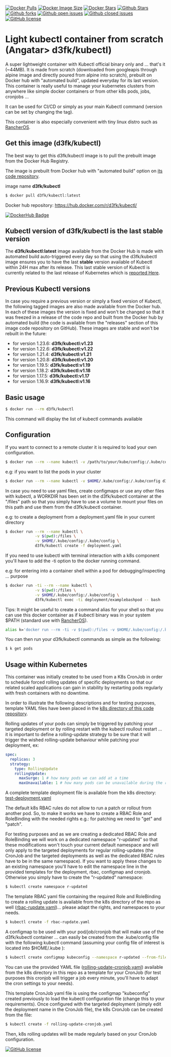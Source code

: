 [![Docker Pulls](https://badgen.net/docker/pulls/d3fk/kubectl?icon=docker&label=pulls)](https://hub.docker.com/r/d3fk/kubectl/tags) [![Docker Image Size](https://badgen.net/docker/size/d3fk/kubectl/latest?icon=docker&label=image%20size)](https://hub.docker.com/r/d3fk/kubectl/tags) [![Docker Stars](https://badgen.net/docker/stars/d3fk/kubectl?icon=docker&label=stars)](https://hub.docker.com/r/d3fk/kubectl) [![Github Stars](https://badgen.net/github/stars/Angatar/kubectl?icon=github&color=green)](https://github.com/Angatar/kubectl) [![Github forks](https://badgen.net/github/forks/Angatar/kubectl?icon=github)](https://github.com/Angatar/kubectl/fork) [![Github open issues](https://badgen.net/github/open-issues/Angatar/kubectl?icon=github)](https://github.com/Angatar/kubectl/issues) [![Github closed issues](https://badgen.net/github/closed-issues/Angatar/kubectl?icon=github)](https://github.com/Angatar/kubectl/issues?q=is%3Aissue+is%3Aclosed) [![GitHub license](https://img.shields.io/github/license/Angatar/kubectl)](https://github.com/Angatar/kubectl/blob/master/LICENSE)

# Light kubectl container from scratch (Angatar> d3fk/kubectl)
A super lightweight container with Kubectl official binary only and ... that's it (~44MB). It is made from scratch (downloaded from googleapis through alpine image and directly poured from alpine into scratch), prebuilt on Docker hub with "automated build", updated everyday for its last version. This container is really useful to manage your kubernetes clusters from anywhere like simple docker containers or from other k8s pods, jobs, cronjobs ... 

It can be used for CI/CD or simply as your main Kubectl command (version can be set by changing the tag).

This container is also especially convenient with tiny linux distro such as [RancherOS](https://github.com/rancher/os/).

## Get this image (d3fk/kubectl)
The best way to get this d3fk/kubectl image is to pull the prebuilt image from the Docker Hub Registry.

The image is prebuilt from Docker hub with "automated build" option on [its code repository](https://github.com/Angatar/kubectl).

image name **d3fk/kubectl**
```sh
$ docker pull d3fk/kubectl:latest
```
Docker hub repository: https://hub.docker.com/r/d3fk/kubectl/

[![DockerHub Badge](https://dockeri.co/image/d3fk/kubectl)](https://hub.docker.com/r/d3fk/kubectl)


## Kubectl version of d3fk/kubectl is the last stable version

The **d3fk/kubectl:latest** image available from the Docker Hub is made with automated build auto-triggered every day so that using the d3fk/kubectl image ensures you to have the last **stable** version available of Kubectl within 24H max after its release. This last stable version of Kubectl is currently related to the last release of Kubernetes which is [reported Here](https://storage.googleapis.com/kubernetes-release/release/stable.txt).

## Previous Kubectl versions 
In case you require a previous version or simply a fixed version of Kubectl, the following tagged images are also made available from the Docker hub. In each of these images the version is fixed and won't be changed so that it was freezed in a release of the code repo and built from the Docker hub by automated build (the code is available from the "releases" section of this image code repository on GitHub). These images are stable and won't be rebuilt in the future:
* for version 1.23.6: **d3fk/kubectl:v1.23**
* for version 1.22.6: **d3fk/kubectl:v1.22**
* for version 1.21.4: **d3fk/kubectl:v1.21**
* for version 1.20.8: **d3fk/kubectl:v1.20**
* for version 1.19.5: **d3fk/kubectl:v1.19**
* for version 1.18.2: **d3fk/kubectl:v1.18**
* for version 1.17.5: **d3fk/kubectl:v1.17**
* for version 1.16.9: **d3fk/kubectl:v1.16**

## Basic usage
```sh
$ docker run --rm d3fk/kubectl
```
This command will display the list of kubectl commands available

## Configuration
If you want to connect to a remote cluster it is required to load your own configuration.
```sh
$ docker run --rm --name kubectl -v /path/to/your/kube/config:/.kube/config d3fk/kubectl
```

e.g: if you want to list the pods in your cluster 
```sh
$ docker run --rm --name kubectl -v $HOME/.kube/config:/.kube/config d3fk/kubectl get pods
```


In case you need to use yaml files, create configmaps or use any other files with kubectl, a WORKDIR has been set in the d3fk/kubectl container at the "/files" path so that you simply have to use a volume to mount your files on this path and use them from the d3fk/kubectl container.

e.g: to create a deployment from a deployment.yaml file in your current directory
```sh
$ docker run --rm --name kubectl \
             -v $(pwd):/files \
             -v $HOME/.kube/config:/.kube/config \
             d3fk/kubectl create -f deployment.yaml
```


If you need to use kubectl with terminal interaction with a k8s component you'll have to add the -ti option to the docker running command. 

e.g: for entering into a container shell within a pod for debugging/inspecting ... purpose

```sh
$ docker run -ti --rm --name kubectl \
             -v $(pwd):/files \
             -v $HOME/.kube/config:/.kube/config \
             d3fk/kubectl exec -ti deployment/examplebashpod -- bash
```



Tips:
It might be useful to create a command alias for your shell so that you can use this docker container as if kubectl binary was in your system $PATH (standard use with [RancherOS](https://github.com/rancher/os/)).
```sh
alias k='docker run --rm -ti -v $(pwd):/files -v $HOME/.kube/config:/.kube/config d3fk/kubectl'
```
You can then run your d3fk/kubectl commands as simple as the following:
```sh
$ k get pods
```

## Usage within Kubernetes
This container was initially created to be used from a K8s CronJob in order to schedule forced rolling updates of specific deployments so that our related scaled applications can gain in stability by restarting pods regularly with fresh containers with no downtime.

In order to illustrate the following descriptions and for testing purposes, template YAML files have been placed in the [k8s directory of this code repository](https://github.com/Angatar/kubectl/blob/master/k8s/).

Rolling updates of your pods can simply be triggered by patching your targeted deployment or by rolling restart with the kubectl roullout restart ... it is important to define a rolling-update strategy to be sure that it will trigger the wished rolling-update behaviour while patching your deployment, ex:
```yaml
spec:
  replicas: 3
  strategy:
    type: RollingUpdate
    rollingUpdate:
      maxSurge: 1 # how many pods we can add at a time
      maxUnavailable: 1 # how many pods can be unavailable during the rolling update
```
A complete template deployment file is available from the k8s directory: [test-deployment.yaml](https://github.com/Angatar/kubectl/blob/master/k8s/test-deployment.yaml)

The default k8s RBAC rules do not allow to run a patch or rollout from another pod. So, to make it works we have to create a RBAC Role and RoleBinding with the needed rights e.g.: for patching we need to "get" and "patch". 

For testing purposes and as we are creating a dedicated RBAC Role and RoleBinding we will work on a dedicated namespace "r-updated" so that these modifications won't touch your current default namespace and will only apply to the targeted deployments for regular rolling-updates (the CronJob and the targeted deployments as well as the dedicated RBAC rules have to be in the same namespace). If you want to apply these changes to an existing namespace you'll have to edit the namespace line in the provided templates for the deployment, rbac, configmap and cronjob. Otherwise you simply have to create the "r-updated" namespace:  

```sh
$ kubectl create namespace r-updated
```
The template RBAC yaml file containing the required Role and RoleBinding to create a rolling update is available from the k8s directory of the repo as well ([rbac-rupdate.yaml](https://github.com/Angatar/kubectl/blob/master/k8s/rbac-rupdate.yaml))... please adapt the rights, and namespaces to your needs.

```sh
$ kubectl create -f rbac-rupdate.yaml
```
A configmap to be used with your pod/job/cronjob that will make use of the d3fk/kubectl container ... can easily be created from the .kube/config file with the following kubectl command (assuming your config file of interest is located into $HOME/.kube ):

```sh
$ kubectl create configmap kubeconfig --namespace r-updated --from-file $HOME/.kube
```
    
You can use the provided YAML file ([rolling-update-cronjob.yaml](https://github.com/Angatar/kubectl/blob/master/k8s/rolling-update-cronjob.yaml)) available from the k8s directory in this repo as a template for your CronJob (for test purposes this cronjob will trigger a job every minute, you'll have to adapt the cron settings to your needs).

This template CronJob yaml file is using the configmap "kubeconfig" created previously to load the kubectl configuration file (change this to your requirements). Once configured with the targeted deployment (simply edit the deployment name in the CronJob file), the k8s CronJob can be created from the file:
```sh
$ kubectl create -f rolling-update-cronjob.yaml
```
Then, k8s rolling updates will be made regularly based on your CronJob configuration.

[![GitHub license](https://img.shields.io/github/license/Naereen/StrapDown.js.svg)](https://github.com/Angatar/kubectl/blob/master/LICENSE)

